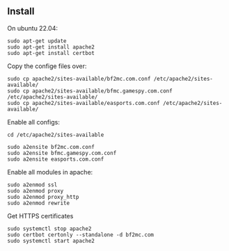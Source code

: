 ## Install

On ubuntu 22.04:
```
sudo apt-get update 
sudo apt-get install apache2
sudo apt-get install certbot
```

Copy the confige files over:
```
sudo cp apache2/sites-available/bf2mc.com.conf /etc/apache2/sites-available/
sudo cp apache2/sites-available/bfmc.gamespy.com.conf /etc/apache2/sites-available/
sudo cp apache2/sites-available/easports.com.conf /etc/apache2/sites-available/
```

Enable all configs:
```
cd /etc/apache2/sites-available

sudo a2ensite bf2mc.com.conf
sudo a2ensite bfmc.gamespy.com.conf
sudo a2ensite easports.com.conf
```

Enable all modules in apache:
```
sudo a2enmod ssl
sudo a2enmod proxy
sudo a2enmod proxy_http
sudo a2enmod rewrite
```

Get HTTPS certificates
```
sudo systemctl stop apache2
sudo certbot certonly --standalone -d bf2mc.com
sudo systemctl start apache2
```
